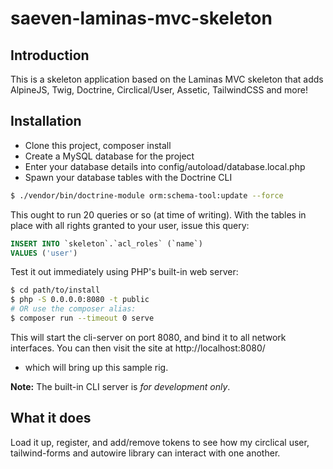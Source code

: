 # saeven-laminas-mvc-skeleton

## Introduction

This is a skeleton application based on the Laminas MVC skeleton that adds AlpineJS, Twig, Doctrine, Circlical/User, Assetic, TailwindCSS and more!

## Installation

* Clone this project, composer install
* Create a MySQL database for the project
* Enter your database details into config/autoload/database.local.php
* Spawn your database tables with the Doctrine CLI

```bash
$ ./vendor/bin/doctrine-module orm:schema-tool:update --force
```

This ought to run 20 queries or so (at time of writing). With the tables in place with all rights granted to your user, issue this query:

```sql
INSERT INTO `skeleton`.`acl_roles` (`name`)
VALUES ('user')
```

Test it out immediately using PHP's built-in web server:

```bash
$ cd path/to/install
$ php -S 0.0.0.0:8080 -t public
# OR use the composer alias:
$ composer run --timeout 0 serve
```

This will start the cli-server on port 8080, and bind it to all network interfaces. You can then visit the site at http://localhost:8080/

- which will bring up this sample rig.

**Note:** The built-in CLI server is *for development only*.

## What it does

Load it up, register, and add/remove tokens to see how my circlical user, tailwind-forms and autowire library can interact with one another.  